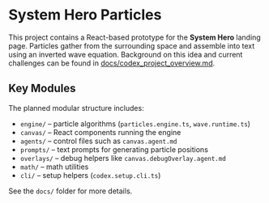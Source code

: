 # System Hero Particles

This project contains a React-based prototype for the **System Hero** landing page.
Particles gather from the surrounding space and assemble into text using an inverted wave equation.
Background on this idea and current challenges can be found in
[docs/codex_project_overview.md](docs/codex_project_overview.md#L30-L67).

## Key Modules

The planned modular structure includes:

- `engine/` – particle algorithms (`particles.engine.ts`, `wave.runtime.ts`)
- `canvas/` – React components running the engine
- `agents/` – control files such as `canvas.agent.md`
- `prompts/` – text prompts for generating particle positions
- `overlays/` – debug helpers like `canvas.debugOverlay.agent.md`
- `math/` – math utilities
- `cli/` – setup helpers (`codex.setup.cli.ts`)

See the `docs/` folder for more details.
